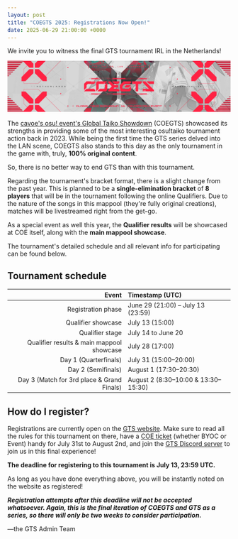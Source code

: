 ```yaml
---
layout: post
title: "COEGTS 2025: Registrations Now Open!"
date: 2025-06-29 21:00:00 +0000
---
```


We invite you to witness the final GTS tournament IRL in the Netherlands!

![](/wiki/shared/news/2025-06-29-cavoes-osu-events-global-taiko-showdown-2025-registrations-now-open/banner.png)

The [cavoe's osu! event's Global Taiko Showdown](https://gratiaproductions.com/coegts/home) (COEGTS) showcased its strengths in providing some of the most interesting osu!taiko tournament action back in 2023. While being the first time the GTS series delved into the LAN scene, COEGTS also stands to this day as the only tournament in the game with, truly, **100% original content**.

So, there is no better way to end GTS than with this tournament.

Regarding the tournament's bracket format, there is a slight change from the past year. This is planned to be a **single-elimination bracket** of **8 players** that will be in the tournament following the online Qualifiers. Due to the nature of the songs in this mappool (they're fully original creations), matches will be livestreamed right from the get-go.

As a special event as well this year, the **Qualifier results** will be showcased at COE itself, along with the **main mappool showcase**.

The tournament's detailed schedule and all relevant info for participating can be found below.

## Tournament schedule

| Event | Timestamp (UTC) |
| --: | :-- |
| Registration phase | June 29 (21:00) – July 13 (23:59) |
| Qualifier showcase | July 13 (15:00) |
| Qualifier stage | July 14 to June 20 |
| Qualifier results & main mappool showcase | July 28 (17:00) |
| Day 1 (Quarterfinals) | July 31 (15:00–20:00) |
| Day 2 (Semifinals) | August 1 (17:30–20:30) |
| Day 3 (Match for 3rd place & Grand Finals) | August 2 (8:30–10:00 & 13:30–15:30) |

## How do I register?

Registrations are currently open on the [GTS website](https://gratiaproductions.com/coegts/home). Make sure to read all the rules for this tournament on there, have a [COE ticket](https://cavoe.events/) (whether BYOC or Event) handy for July 31st to August 2nd, and join the [GTS Discord server](https://discord.com/invite/3mGC3HB) to join us in this final experience!

**The deadline for registering to this tournament is July 13, 23:59 UTC.**

As long as you have done everything above, you will be instantly noted on the website as registered!

***Registration attempts after this deadline will not be accepted whatsoever. Again, this is the final iteration of COEGTS and GTS as a series, so there will only be two weeks to consider participation.***

—the GTS Admin Team
